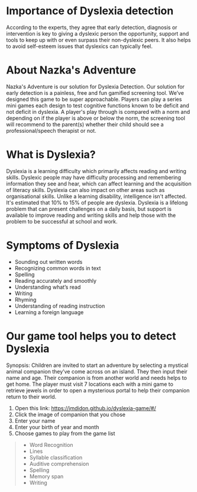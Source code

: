 # Importance of Dyslexia detection

According to the experts, they agree that early detection, diagnosis or intervention is key to giving a dyslexic person the opportunity, support and tools to keep up with or even surpass their non-dyslexic peers. It also helps to avoid self-esteem issues that dyslexics can typically feel.

# About Nazka's Adventure
Nazka's Adventure is our solution for Dyslexia Detection. Our solution for early detection is a painless, free and fun gamified screening tool. We’ve designed this game to be super approachable. Players can play a series mini games each design to test cognitive functions known to be deficit and not deficit in dyslexia. A player's play through is compared with a norm and depending on if the player is above or below the norm, the screening tool will recommend to the parent(s) whether their child should see a professional/speech therapist or not.

# What is Dyslexia?

Dyslexia is a learning difficulty which primarily affects reading and writing skills. Dyslexic people may have difficulty processing and remembering information they see and hear, which can affect learning and the acquisition of literacy skills. Dyslexia can also impact on other areas such as organisational skills. Unlike a learning disability, intelligence isn't affected. It's estimated that 10% to 15% of  people are dyslexia. Dyslexia is a lifelong problem that can present challenges on a daily basis, but support is available to improve reading and writing skills and help those with the problem to be successful at school and work.

# Symptoms of Dyslexia
* Sounding out written words 
* Recognizing common words in text 
* Spelling 
* Reading accurately and smoothly 
* Understanding what’s read 
* Writing 
* Rhyming
* Understanding of reading instruction
* Learning a foreign language

# Our game tool helps you to detect Dyslexia

Synopsis: 
Children are invited to start an adventure by selecting a mystical animal companion they’ve come across on an island. They then input their name and age. Their companion is from another world and needs helps to get home. The player must visit 7 locations each with a mini game to retrieve jewels in order to open a mysterious portal to help their companion return to their world.

1. Open this link: https://jmdidon.github.io/dyslexia-game/#/
2. Click the image of companion that you chose
3. Enter your name
4. Enter your birth of year and month
5. Choose games to play from the game list
> * Word Recognition
> * Lines
> * Syllable classification
> * Auditive comprehension
> * Spelling
> * Memory span
> * Writing
